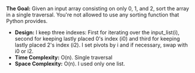 **The Goal:** Given an input array consisting on only 0, 1, and 2, sort the array in a single traversal. You're not allowed to use any sorting function that Python provides.

- **Design:** I keep three indexes: First for iterating over the input_list(i), second for keeping lastly placed 0's index (i0) and third for keeping lastly placed 2's index (i2). I set pivots by i and if necessary, swap with i0 or i2.
- **Time Complexity:** O(n). Single traversal
- **Space Complexity:** O(n). I used only one list.